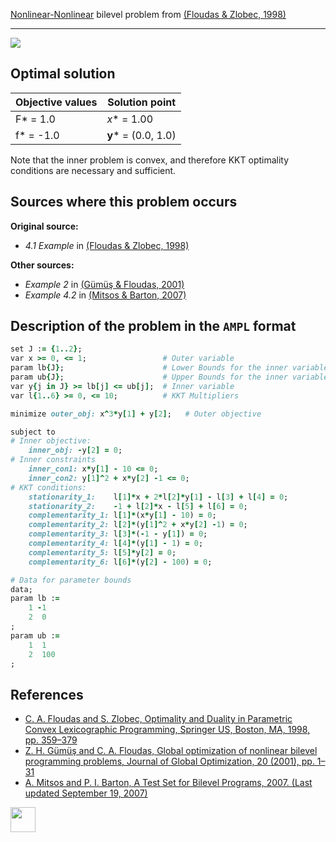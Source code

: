 [Nonlinear-Nonlinear](/BASBLib/NLP-NLP-problems) bilevel problem from [(Floudas & Zlobec, 1998)][Floudas & Zlobec, 1998]

---

![](https://github.com/basblsolver/BASBLib/wiki/images/fz_1998_01_eq.jpg)

## Optimal solution

Objective values   | Solution point          |
------------------ | ----------------------- |
F* = 1.0           | _x_* = 1.00             |
f* = -1.0          | __y__* = (0.0, 1.0)     |

Note that the inner problem is convex, and therefore KKT optimality conditions are necessary and sufficient.

## Sources where this problem occurs

__Original source:__

 - _4.1 Example_ in [(Floudas & Zlobec, 1998)][Floudas & Zlobec, 1998]

__Other sources:__

 - _Example 2_ in [(Gümüş & Floudas, 2001)][Gümüş & Floudas, 2001]
 - _Example 4.2_ in [(Mitsos & Barton, 2007)][Mitsos & Barton, 2007]

## Description of the problem in the `AMPL` format

```ruby
set J := {1..2};
var x >= 0, <= 1;                 # Outer variable
param lb{J};                      # Lower Bounds for the inner variable
param ub{J};                      # Upper Bounds for the inner variable
var y{j in J} >= lb[j] <= ub[j];  # Inner variable
var l{1..6} >= 0, <= 10;          # KKT Multipliers

minimize outer_obj: x^3*y[1] + y[2];   # Outer objective

subject to
# Inner objective:
    inner_obj: -y[2] = 0;
# Inner constraints
    inner_con1: x*y[1] - 10 <= 0;
    inner_con2: y[1]^2 + x*y[2] -1 <= 0;
# KKT conditions:
    stationarity_1:    l[1]*x + 2*l[2]*y[1] - l[3] + l[4] = 0;
    stationarity_2:    -1 + l[2]*x - l[5] + l[6] = 0;
    complementarity_1: l[1]*(x*y[1] - 10) = 0;
    complementarity_2: l[2]*(y[1]^2 + x*y[2] -1) = 0;
    complementarity_3: l[3]*(-1 - y[1]) = 0;
    complementarity_4: l[4]*(y[1] - 1) = 0;
    complementarity_5: l[5]*y[2] = 0;
    complementarity_6: l[6]*(y[2] - 100) = 0;

# Data for parameter bounds
data;
param lb :=
    1 -1
    2  0
;
param ub :=
    1  1
    2  100
;
```


##  References

 - [C. A. Floudas and S. Zlobec, Optimality and Duality in Parametric Convex Lexicographic Programming, Springer US, Boston, MA, 1998, pp. 359–379](https://doi.org/10.1007/978-1-4613-0307-7_16)
 - [Z. H. Gümüş and C. A. Floudas, Global optimization of nonlinear bilevel programming problems, Journal of Global Optimization, 20 (2001), pp. 1–31](https://doi.org/10.1023/A:1011268113791)
 - [A. Mitsos and P. I. Barton, A Test Set for Bilevel Programs, 2007. (Last updated September 19, 2007)](https://www.researchgate.net/publication/228455291_A_test_set_for_bilevel_programs)

[<img src="http://www.interupgrade.com/images/pfeil-backbutton.png" width="40" height="40">](/BASBLib/NLP-NLP-problems "Back to summary of NLP-NLP bilevel problems")

[Floudas & Zlobec, 1998]: https://doi.org/10.1007/978-1-4613-0307-7_16
[Gümüş & Floudas, 2001]: https://doi.org/10.1023/A:1011268113791
[Mitsos & Barton, 2007]: https://www.researchgate.net/publication/228455291_A_test_set_for_bilevel_programs
